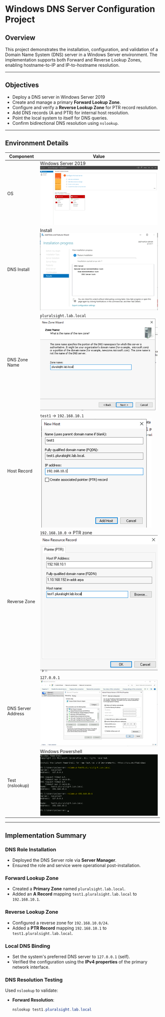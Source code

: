 #  Windows DNS Server Configuration Project

##  Overview

This project demonstrates the installation, configuration, and validation of a Domain Name System (DNS) server in a Windows Server environment. The implementation supports both Forward and Reverse Lookup Zones, enabling hostname-to-IP and IP-to-hostname resolution. 

---

##  Objectives

- Deploy a DNS server in Windows Server 2019
- Create and manage a primary **Forward Lookup Zone**.
- Configure and verify a **Reverse Lookup Zone** for PTR record resolution.
- Add DNS records (A and PTR) for internal host resolution.
- Point the local system to itself for DNS queries.
- Confirm bidirectional DNS resolution using `nslookup`.

---

##  Environment Details

| Component           | Value                           |
|---------------------|----------------------------------|
| OS                  | Windows Server 2019 ![Server](Images/server-manager.png)  |
| DNS Install         |  Install ![Install](Images/dns-install.png)               |
| DNS Zone Name       | `pluralsight.lab.local`![DNS Zone](Images/dns-zone.png)|
| Host Record         | `test1` → `192.168.10.1` ![Host Record](Images/forward-host-A.png)   |
| Reverse Zone        | `192.168.10.0` → PTR zone ![Pointer Record](Images/pointer-record.png)       |
| DNS Server Address  | `127.0.0.1` ![DNS Server](Images/dns-server.png) |
| Test (nslookup)     | Windows Powershell ![nslookup](Images/nslookup.png)

---

##  Implementation Summary

###  DNS Role Installation

- Deployed the DNS Server role via **Server Manager**.
- Ensured the role and service were operational post-installation.

###  Forward Lookup Zone

- Created a **Primary Zone** named `pluralsight.lab.local`.
- Added an **A Record** mapping `test1.pluralsight.lab.local` to `192.168.10.1`.

###  Reverse Lookup Zone

- Configured a reverse zone for `192.168.10.0/24`.
- Added a **PTR Record** mapping `192.168.10.1` to `test1.pluralsight.lab.local`.

###  Local DNS Binding

- Set the system's preferred DNS server to `127.0.0.1` (self).
- Verified the configuration using the **IPv4 properties** of the primary network interface.

###  DNS Resolution Testing

Used `nslookup` to validate:

- **Forward Resolution**:
  ```powershell
  nslookup test1.pluralsight.lab.local
